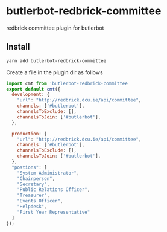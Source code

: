 # butlerbot-redbrick-committee

redbrick committee plugin for butlerbot


## Install

```sh
yarn add butlerbot-redbrick-committee
```
Create a file in the plugin dir as follows

```js
import cmt from 'butlerbot-redbrick-committee
export default cmt({
  development: {
    "url": "http://redbrick.dcu.ie/api/committee",
    channels: ['#butlerbot'],
    channelsToExclude: [],
    channelsToJoin: ['#butlerbot'],
  },

  production: {
    "url": "http://redbrick.dcu.ie/api/committee",
    channels: ['#butlerbot'],
    channelsToExclude: [],
    channelsToJoin: ['#butlerbot'],
  },
  "postions": [
    "System Administrator",
    "Chairperson",
    "Secretary",
    "Public Relations Officer",
    "Treasurer",
    "Events Officer",
    "Helpdesk",
    "First Year Representative"
  ]
});
```
